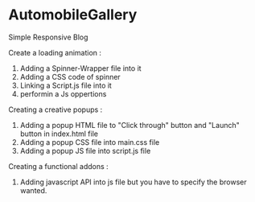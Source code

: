# AutomobileGallery
Simple Responsive Blog 

  Create a loading animation :
1. Adding a Spinner-Wrapper file into it
2. Adding a CSS code of spinner
3. Linking a Script.js file into it
4. performin a Js oppertions

  Creating a creative popups :
1. Adding a popup HTML file to "Click through" button and "Launch" button in index.html file
2. Adding a popup CSS file into main.css file
3. Adding a popup JS file into script.js file

  Creating a functional addons :
1. Adding javascript API into js file but you have to specify the browser wanted.